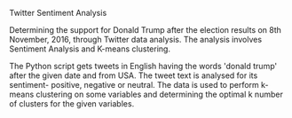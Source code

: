 Twitter Sentiment Analysis

Determining the support for Donald Trump after the election results on 8th November, 2016, through Twitter data analysis. The analysis involves Sentiment Analysis and K-means clustering.

The Python script gets tweets in English having the words 'donald trump' after the given date and from USA. The tweet text is analysed for its sentiment- positive, negative or neutral. The data is used to perform k-means clustering on some variables and determining the optimal k number of clusters for the given variables.
